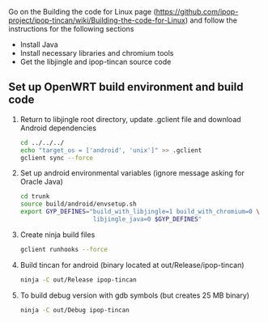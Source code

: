 Go on the Building the code for Linux page (https://github.com/ipop-project/ipop-tincan/wiki/Building-the-code-for-Linux) and follow the instructions for the following sections

* Install Java
* Install necessary libraries and chromium tools
* Get the libjingle and ipop-tincan source code

## Set up OpenWRT build environment and build code

1.  Return to libjingle root directory, update .gclient file and download Android dependencies

    ```bash
    cd ../../../
    echo "target_os = ['android', 'unix']" >> .gclient
    gclient sync --force
    ```
2.  Set up android environmental variables (ignore message asking for Oracle Java)

    ```bash
    cd trunk
    source build/android/envsetup.sh
    export GYP_DEFINES="build_with_libjingle=1 build_with_chromium=0 \
                        libjingle_java=0 $GYP_DEFINES"
    ```

3.  Create ninja build files

    ```bash
    gclient runhooks --force
    ```

4.  Build tincan for android (binary located at out/Release/ipop-tincan)

    ```bash
    ninja -C out/Release ipop-tincan
    ```

5.  To build debug version with gdb symbols (but creates 25 MB binary)

    ```bash
    ninja -C out/Debug ipop-tincan
    ```
